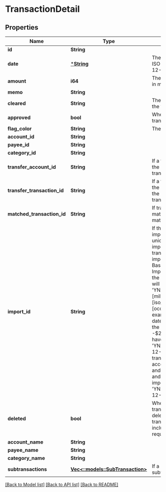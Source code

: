# TransactionDetail

## Properties

Name | Type | Description | Notes
------------ | ------------- | ------------- | -------------
**id** | **String** |  | 
**date** | [***String**](string.md) | The transaction date in ISO format (e.g. 2016-12-01) | 
**amount** | **i64** | The transaction amount in milliunits format | 
**memo** | **String** |  | 
**cleared** | **String** | The cleared status of the transaction | 
**approved** | **bool** | Whether or not the transaction is approved | 
**flag_color** | **String** | The transaction flag | 
**account_id** | **String** |  | 
**payee_id** | **String** |  | 
**category_id** | **String** |  | 
**transfer_account_id** | **String** | If a transfer transaction, the account to which it transfers | 
**transfer_transaction_id** | **String** | If a transfer transaction, the id of transaction on the other side of the transfer | 
**matched_transaction_id** | **String** | If transaction is matched, the id of the matched transaction | 
**import_id** | **String** | If the Transaction was imported, this field is a unique (by account) import identifier.  If this transaction was imported through File Based Import or Direct Import and not through the API, the import_id will have the format: 'YNAB:[milliunit_amount]:[iso_date]:[occurrence]'.  For example, a transaction dated 2015-12-30 in the amount of -$294.23 USD would have an import_id of 'YNAB:-294230:2015-12-30:1'.  If a second transaction on the same account was imported and had the same date and same amount, its import_id would be 'YNAB:-294230:2015-12-30:2'. | 
**deleted** | **bool** | Whether or not the transaction has been deleted.  Deleted transactions will only be included in delta requests. | 
**account_name** | **String** |  | 
**payee_name** | **String** |  | 
**category_name** | **String** |  | 
**subtransactions** | [**Vec<::models::SubTransaction>**](SubTransaction.md) | If a split transaction, the subtransactions. | 

[[Back to Model list]](../README.md#documentation-for-models) [[Back to API list]](../README.md#documentation-for-api-endpoints) [[Back to README]](../README.md)


